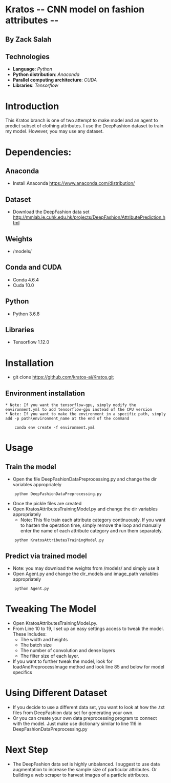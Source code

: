 # Kratos -- CNN model on fashion attributes --
## By Zack Salah
## Technologies

* **Language**: *Python*
* **Python distribution**: *Anaconda*
* **Parallel computing architecture**: *CUDA*
* **Libraries**: *Tensorflow*

# Introduction
This Kratos branch is one of two attempt to make model and an agent to predict subset of clothing attributes. I use the DeepFashion dataset to train my model. However, you may use any dataset.

# Dependencies:

## Anaconda
* Install Anaconda https://www.anaconda.com/distribution/

## Dataset
* Download the DeepFashion data set http://mmlab.ie.cuhk.edu.hk/projects/DeepFashion/AttributePrediction.html

## Weights
* /models/

## Conda and CUDA
* Conda 4.6.4
* Cuda 10.0

## Python
* Python 3.6.8

## Libraries
* Tensorflow 1.12.0

# Installation
* git clone https://github.com/kratos-ai/Kratos.git
## Environment installation
	* Note: If you want the tensorflow-gpu, simply modify the environment.yml to add tensorflow-gpu instead of the CPU version
	* Note: If you want to make the environment in a specific path, simply add -p path\environment_name at the end of the command
```
	conda env create -f environment.yml
```
# Usage
## Train the model
* Open the file DeepFashionDataPreprocessing.py and change the dir variables appropriately
```
	python DeepFashionDataPreprocessing.py
```
* Once the pickle files are created
* Open KratosAttributesTrainingModel.py and change the dir variables appropriately
	* Note: This file train each attribute category continuously. If you want to hasten the operation time, simply remove the loop and manually enter the name of each attribute category and run them separately.
```
	python KratosAttributesTrainingModel.py
```

## Predict via trained model
* Note: you may download the weights from /models/ and simply use it
* Open Agent.py and change the dir_models and image_path variables appropriately
```
	python Agent.py
```

# Tweaking The Model
* Open KratosAttributesTrainingModel.py.
* From Line 10 to 19, I set up an easy settings access to tweak the model. These Includes:
	* The width and heights
	* The batch size
	* The number of convolution and dense layers
	* The filter size of each layer.
* If you want to further tweak the model, look for loadAndPreprocessImage method and look line 85 and below for model specifics

# Using Different Dataset
* If you decide to use a different data set, you want to look at how the .txt files from DeepFashion data set for generating your own.
* Or you can create your own data preprocessing program to connect with the model. Just make use dictionary similar to line 116 in DeepFashionDataPreprocessing.py

# Next Step
* The DeepFashion data set is highly unbalanced. I suggest to use data augmentation to increase the sample size of particular attributes. Or building a web scraper to harvest images of a particle attributes.

